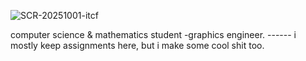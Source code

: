 ![SCR-20251001-itcf](https://github.com/user-attachments/assets/3ed33c68-b3f9-4d76-af94-088dcf440180)


computer science & mathematics student -graphics engineer. ------ i mostly keep assignments here, but i make some cool shit too.

